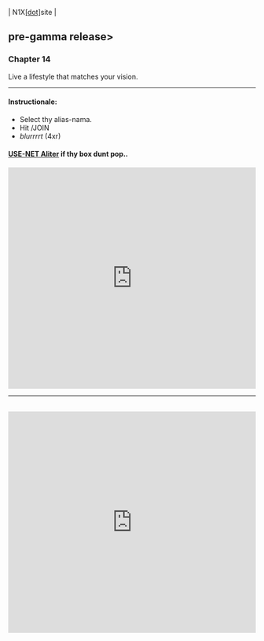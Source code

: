   | N1X[\[dot\]](https://N1X.site/)site  |  

## pre-gamma release>


### Chapter 14
Live a lifestyle that matches your vision.

---

#### Instructionale:

 - Select thy alias-nama.
 - Hit /JOIN
 - *blurrrrt* \(4xr\)
 
#### [USE-NET Aliter](http://webchat.freenode.net?channels=%23N1Xsite&uio=MTY9dHJ1ZSYyPXRydWUmND10cnVlJjk9dHJ1ZSYxMT0wJjEyPXRydWUmMTU9dHJ1ZQed) if thy box dunt pop.. 

<html><body><iframe src="https://kiwiirc.com/client/irc.kiwiirc.com/?nick=N1XfanTor|?&theme=cli#N1Xsite" style="border:0; width:100%; height:450px;"></iframe><br><hr><br><iframe src="https://kiwiirc.com/client/irc.kiwiirc.com/?nick=N1Xfam|?&theme=cli#N1Xsite" style="border:0; width:100%; height:450px;"></iframe></body></html>
